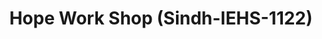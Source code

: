 ---
title: "Hope Work Shop (Sindh-IEHS-1122)"
url: /karachi/hope-work-shop-sindh-iehs-1122/
shop: car repair
---